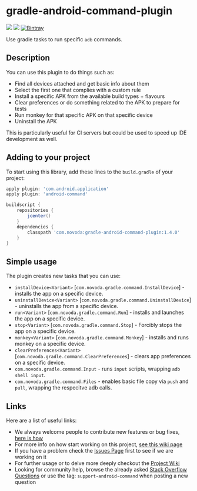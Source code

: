 # gradle-android-command-plugin 
[![](https://ci.novoda.com/buildStatus/icon?job=gradle-android-command-plugin)](https://ci.novoda.com/job/gradle-android-command-plugin/lastSuccessfulBuild/console) [![](https://raw.githubusercontent.com/novoda/novoda/master/assets/btn_apache_lisence.png)](LICENSE.txt) [![Bintray](https://api.bintray.com/packages/novoda/maven/gradle-android-command-plugin/images/download.svg) ](https://bintray.com/novoda/maven/gradle-android-command-plugin/_latestVersion)

Use gradle tasks to run specific `adb` commands.


## Description

You can use this plugin to do things such as:

  - Find all devices attached and get basic info about them
  - Select the first one that complies with a custom rule
  - Install a specific APK from the available build types + flavours
  - Clear preferences or do something related to the APK to prepare for tests
  - Run monkey for that specific APK on that specific device
  - Uninstall the APK

This is particularly useful for CI servers but could be used to speed up IDE development as well.


## Adding to your project

To start using this library, add these lines to the `build.gradle` of your project:

```groovy
apply plugin: 'com.android.application'
apply plugin: 'android-command'

buildscript {
    repositories {
        jcenter()
    }
    dependencies {
        classpath 'com.novoda:gradle-android-command-plugin:1.4.0'
    }
}

```


## Simple usage

The plugin creates new tasks that you can use:

  * `installDevice<Variant>` [`com.novoda.gradle.command.InstallDevice`] - installs the app on a specific device.
  * `uninstallDevice<Variant>` [`com.novoda.gradle.command.UninstallDevice`] - uninstalls the app from a specific device.
  * `run<Variant>` [`com.novoda.gradle.command.Run`] - installs and launches the app on a specific device.
  * `stop<Variant>` [`com.novoda.gradle.command.Stop`] - Forcibly stops the app on a specific device.
  * `monkey<Variant>` [`com.novoda.gradle.command.Monkey`] - installs and runs monkey on a specific device.
  * `clearPreferences<Variant>` [`com.novoda.gradle.command.ClearPreferences`] - clears app preferences on a specific device.
  * `com.novoda.gradle.command.Input` - runs `input` scripts, wrapping `adb shell input`.
  * `com.novoda.gradle.command.Files` - enables basic file copy via `push` and `pull`, wrapping the respecitve adb calls.

## Links

Here are a list of useful links:

 * We always welcome people to contribute new features or bug fixes, [here is how](https://github.com/novoda/novoda/blob/master/CONTRIBUTING.md)
 * For more info on how start working on this project, [see this wiki page](https://github.com/novoda/gradle-android-command-plugin/wiki/Development-&-Contributing)
 * If you have a problem check the [Issues Page](https://github.com/novoda/gradle-android-command-plugin/issues) first to see if we are working on it
 * For further usage or to delve more deeply checkout the [Project Wiki](https://github.com/novoda/gradle-android-command-plugin/wiki)
 * Looking for community help, browse the already asked [Stack Overflow Questions](http://stackoverflow.com/questions/tagged/support-android-command) or use the tag: `support-android-command` when posting a new question

